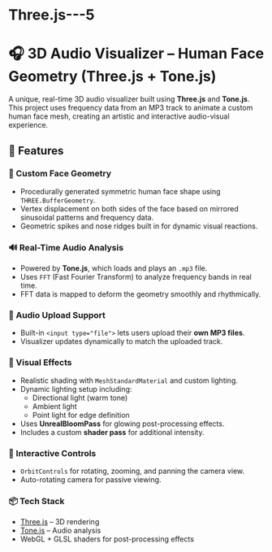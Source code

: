 # Three.js---5
# 🎧 3D Audio Visualizer – Human Face Geometry (Three.js + Tone.js)

A unique, real-time 3D audio visualizer built using **Three.js** and **Tone.js**. This project uses frequency data from an MP3 track to animate a custom human face mesh, creating an artistic and interactive audio-visual experience. 

## 🌟 Features

### 🧠 Custom Face Geometry
- Procedurally generated symmetric human face shape using `THREE.BufferGeometry`.
- Vertex displacement on both sides of the face based on mirrored sinusoidal patterns and frequency data.
- Geometric spikes and nose ridges built in for dynamic visual reactions.

### 🔊 Real-Time Audio Analysis
- Powered by **Tone.js**, which loads and plays an `.mp3` file.
- Uses `FFT` (Fast Fourier Transform) to analyze frequency bands in real time.
- FFT data is mapped to deform the geometry smoothly and rhythmically.


### 📁 Audio Upload Support
- Built-in `<input type="file">` lets users upload their **own MP3 files**.
- Visualizer updates dynamically to match the uploaded track.


### 💫 Visual Effects
- Realistic shading with `MeshStandardMaterial` and custom lighting.
- Dynamic lighting setup including:
  - Directional light (warm tone)
  - Ambient light
  - Point light for edge definition
- Uses **UnrealBloomPass** for glowing post-processing effects.
- Includes a custom **shader pass** for additional intensity.

### 🧭 Interactive Controls
- `OrbitControls` for rotating, zooming, and panning the camera view.
- Auto-rotating camera for passive viewing.

### 📦 Tech Stack
- [Three.js](https://threejs.org/) – 3D rendering
- [Tone.js](https://tonejs.github.io/) – Audio analysis
- WebGL + GLSL shaders for post-processing effects
